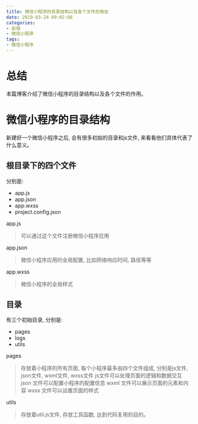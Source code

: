 ```yaml
---
title: 微信小程序的目录结构以及各个文件的用处
date: 2019-03-24 09:02:08
categories:
- 前端
- 微信小程序
tags:
- 微信小程序
---
```


# 总结

本篇博客介绍了微信小程序的目录结构以及各个文件的作用。
<!--more-->
# 微信小程序的目录结构

新建好一个微信小程序之后, 会有很多初始的目录和js文件, 来看看他们具体代表了什么意义。

## 根目录下的四个文件

分别是:

* app.js
* app.json
* app.wxss
* project.config.json

app.js

> 可以通过这个文件注册微信小程序应用

app.json

> 微信小程序应用的全局配置, 比如网络响应时间, 路径等等

app.wxss

> 微信小程序的全局样式


## 目录

有三个初始目录, 分别是:

* pages
* logs
* utils

pages

> 存放着小程序的所有页面, 每个小程序最多由四个文件组成, 分别是js文件, json文件, wxml文件, wxss文件
js文件可以处理页面的逻辑和数据交互
json 文件可以配置小程序的配置信息
wxml 文件可以展示页面的元素和内容
wxss 文件可以设置页面的样式

utils

> 存放着util.js文件, 存放工具函数, 达到代码复用的目的。
